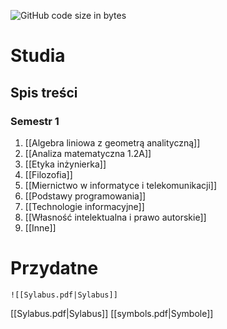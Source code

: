 ![GitHub code size in bytes](https://shields.io/github/languages/code-size/xederro/Studia?style=for-the-badge)
# Studia
## Spis treści
### Semestr 1
1. [[Algebra liniowa z geometrą analityczną]]
2. [[Analiza matematyczna 1.2A]]
3. [[Etyka inżynierka]]
4. [[Filozofia]]
5. [[Miernictwo w informatyce i telekomunikacji]]
6. [[Podstawy programowania]]
7. [[Technologie informacyjne]]
8. [[Własność intelektualna i prawo autorskie]]
9. [[Inne]]




# Przydatne
```ad-info
![[Sylabus.pdf|Sylabus]]
```
[[Sylabus.pdf|Sylabus]]
[[symbols.pdf|Symbole]]
